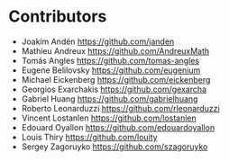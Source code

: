 Contributors
============

* Joakim Andén <https://github.com/janden>
* Mathieu Andreux <https://github.com/AndreuxMath>
* Tomás Angles <https://github.com/tomas-angles>
* Eugene Belilovsky <https://github.com/eugenium>
* Michael Eickenberg <https://github.com/eickenberg>
* Georgios Exarchakis <https://github.com/gexarcha>
* Gabriel Huang <https://github.com/gabrielhuang>
* Roberto Leonarduzzi <https://github.com/rleonarduzzi>
* Vincent Lostanlen <https://github.com/lostanlen>
* Edouard Oyallon <https://github.com/edouardoyallon>
* Louis Thiry <https://github.com/louity>
* Sergey Zagoruyko <https://github.com/szagoruyko>

